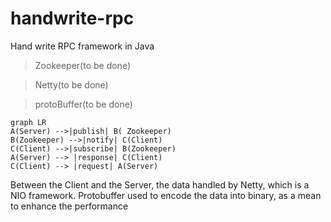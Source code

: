 # handwrite-rpc
Hand write RPC framework in Java

>Zookeeper(to be done)

>Netty(to be done)

>protoBuffer(to be done)


```mermaid
graph LR
A(Server) -->|publish| B( Zookeeper)
B(Zookeeper) -->|notify| C(Client)
C(Client) -->|subscribe| B(Zookeeper)
A(Server) --> |response| C(Client)
C(Client) --> |request| A(Server)
```

Between the Client and the Server, the data handled by Netty, which is a NIO framework.
Protobuffer used to encode the data into binary, as a mean to enhance the performance


